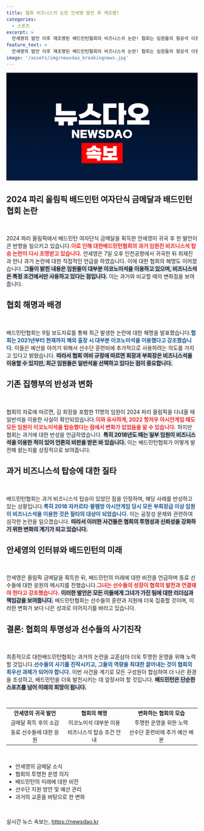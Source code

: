 ```yaml
---
title: 협회 비즈니스석 논란 안세영 발언 후 재조명!
categories:
  - 스포츠
excerpt: >
  안세영의 발언 이후 재조명된 배드민턴협회의 비즈니스석 논란! 협회는 임원들의 항공석 이용 내역을 공개하며 예산 절감을 강조했지만, 과거에 대한 비판은 여전히 남아있다. 자세한 내용을 클릭해 보세요!
feature_text: >
  안세영의 발언 이후 재조명된 배드민턴협회의 비즈니스석 논란! 협회는 임원들의 항공석 이용 내역을 공개하며 예산 절감을 강조했지만, 과거에 대한 비판은 여전히 남아있다. 자세한 내용을 클릭해 보세요!
image: '/assets/img/newsdao_breakingnews.jpg'
---
```


<p><img src="/assets/img/newsdao_breakingnews.jpg" alt="pcversion 속보" /></p>

<h2 data-ke-size="size26">2024 파리 올림픽 배드민턴 여자단식 금메달과 배드민턴협회 논란</h2>

<p data-ke-size="size16">&nbsp;</p>

<p>2024 파리 올림픽에서 배드민턴 여자단식 금메달을 획득한 안세영이 귀국 후 한 발언이 큰 반향을 일으키고 있습니다.<b><span style="color: #ee2323;">이로 인해 대한배드민턴협회의 과거 임원진 비즈니스석 탑승 논란이 다시 조명받고 있습니다.</span></b> 안세영은 7일 오후 인천공항에서 귀국한 뒤 취재진과 만나 과거 논란에 대한 직접적인 언급을 하였습니다. 이에 대한 협회의 해명도 이어졌습니다. <b><span style="background-color: #21538527;">그들이 밝힌 내용은 임원들이 대부분 이코노미석을 이용하고 있으며, 비즈니스석은 특정 조건에서만 사용하고 있다는 점입니다.</span></b> 이는 과거와 비교할 때의 변화점을 보여줍니다.</p>

<h2 data-ke-size="size26">협회 해명과 배경</h2>

<p data-ke-size="size16">&nbsp;</p>

<p>배드민턴협회는 9일 보도자료를 통해 최근 발생한 논란에 대한 해명을 발표했습니다.<b><span style="color: #1a5490;">협회는 2021년부터 현재까지 해외 출장 시 대부분 이코노미석을 이용했다고 강조했습니다.</span></b> 이들은 예산을 아끼기 위해서 선수단 훈련비에 추가적으로 사용하려는 의도를 가지고 있다고 밝혔습니다. <b><span style="background-color: #21538527;">따라서 협회 여비 규정에 따르면 회장과 부회장은 비즈니스석을 이용할 수 있지만, 최근 임원들은 일반석을 선택하고 있다는 점이 중요합니다.</span></b></p>

<h2 data-ke-size="size26">기존 집행부의 반성과 변화</h2>

<p data-ke-size="size16">&nbsp;</p>

<p>협회의 자료에 따르면, 김 회장을 포함한 11명의 임원이 2024 파리 올림픽을 다녀올 때 일반석을 이용한 사실이 확인되었습니다.<b><span style="color: #ee2323;">이와 유사하게, 2022 항저우 아시안게임 때도 모든 임원이 이코노미석을 탑승했다는 점에서 변화가 있었음을 알 수 있습니다.</span></b> 하지만 협회는 과거에 대한 반성을 언급하였습니다. <b><span style="background-color: #21538527;">특히 2018년도 때는 일부 임원이 비즈니스석을 이용한 적이 있어 언론의 비판을 받은 바 있습니다.</span></b> 이는 배드민턴협회가 어떻게 발전해 왔는지를 상징적으로 보여줍니다.</p>

<h2 data-ke-size="size26">과거 비즈니스석 탑승에 대한 질타</h2>

<p data-ke-size="size16">&nbsp;</p>

<p>배드민턴협회는 과거 비즈니스석 탑승이 있었던 점을 인정하며, 해당 사례를 반성하고 있는 상황입니다.<b><span style="color: #1a5490;">특히 2018 자카르타·팔렘방 아시안게임 당시 모든 부회장급 이상 임원이 비즈니스석을 이용한 것은 질타의 대상이 되었습니다.</span></b> 이는 공정성 문제와 관련하여 심각한 논란을 일으켰습니다. <b><span style="background-color: #21538527;">따라서 이러한 사건들은 협회의 투명성과 신뢰성을 강화하기 위한 변화의 계기가 되고 있습니다.</span></b></p>

<h2 data-ke-size="size26">안세영의 인터뷰와 배드민턴의 미래</h2>

<p data-ke-size="size16">&nbsp;</p>

<p>안세영은 올림픽 금메달을 획득한 뒤, 배드민턴의 미래에 대한 비전을 언급하며 동료 선수들에 대한 응원의 메시지를 전했습니다.<b><span style="color: #ee2323;">그녀는 선수들의 성장이 협회의 발전과 연결돼야 한다고 강조했습니다.</span></b> <b><span style="background-color: #21538527;">이러한 발언은 모든 이들에게 그녀가 가진 팀에 대한 리더십과 책임감을 보여줍니다.</span></b> 배드민턴협회는 선수들의 훈련과 지원에 더욱 집중할 것이며, 이러한 변화가 보다 나은 성과로 이어지기를 바라고 있습니다.</p>

<h2 data-ke-size="size26">결론: 협회의 투명성과 선수들의 사기진작</h2>

<p data-ke-size="size16">&nbsp;</p>

<p>최종적으로 대한배드민턴협회는 과거의 논란을 교훈삼아 더욱 투명한 운영을 위해 노력할 것입니다.<b><span style="color: #1a5490;">선수들의 사기를 진작시키고, 그들의 역량을 최대한 끌어내는 것이 협회의 최우선 과제가 되어야 합니다.</span></b> 이번 사건을 계기로 모든 구성원이 합심하여 더 나은 환경을 조성하고, 배드민턴을 더욱 발전시키는 데 앞장서야 할 것입니다. <b><span style="background-color: #21538527;">배드민턴은 단순한 스포츠를 넘어 미래의 희망이 됩니다.</span></b> </p>

<p data-ke-size="size16">&nbsp;</p> 

<table style="border-collapse: collapse; width: 100%;">
<tbody>
<tr>
<td style="text-align: center; height: 17px;"><b>안세영의 귀국 발언</b></td>
<td style="text-align: center; height: 17px;"><b>협회의 해명</b></td>
<td style="text-align: center; height: 17px;"><b>변화하는 협회의 모습</b></td>
</tr>
<tr>
<td style="text-align: center; height: 17px;">금메달 획득 후의 소감</td>
<td style="text-align: center; height: 17px;">이코노미석 대부분 이용</td>
<td style="text-align: center; height: 17px;">투명한 운영을 위한 노력</td>
</tr>
<tr>
<td style="text-align: center; height: 17px;">동료 선수들에 대한 응원</td>
<td style="text-align: center; height: 17px;">비즈니스석 탑승 조건 안내</td>
<td style="text-align: center; height: 17px;">선수단 훈련비에 추가 예산 배분</td>
</tr>
</tbody>
</table>

<p data-ke-size="size16">&nbsp;</p> 

<ul>
<li>안세영의 금메달 소식</li>
<li>협회의 투명한 운영 의지</li>
<li>배드민턴의 미래에 대한 비전</li>
<li>선수단 지원 방안 및 예산 관리</li>
<li>과거의 교훈을 바탕으로 한 변화</li>
</ul> 

<p data-ke-size="size16">&nbsp;</p> 
실시간 뉴스 속보는, <a href="https://newsdao.kr" rel="dofollow">https://newsdao.kr</a>


